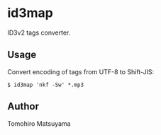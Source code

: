 id3map
======

ID3v2 tags converter.

Usage
-----

Convert encoding of tags from UTF-8 to Shift-JIS:

    $ id3map 'nkf -Sw' *.mp3

Author
------

Tomohiro Matsuyama
